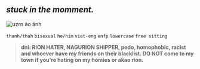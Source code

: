 ## _stuck in the momment._


![uzrn  ảo ảnh](https://github.com/user-attachments/assets/d5923987-0d2b-4105-a5fc-46c735ed2f2b)




```thanh/thah``` ```bisexual``` ```he/him``` ```viet-eng``` ```enfp``` ```lowercase``` ```free sitting```



> **dni: RION HATER, NAGURION SHIPPER, pedo, homophobic, racist and whoever have my friends on their blacklist. DO NOT come to my town if you're hating on my homies or akao rion.** 


